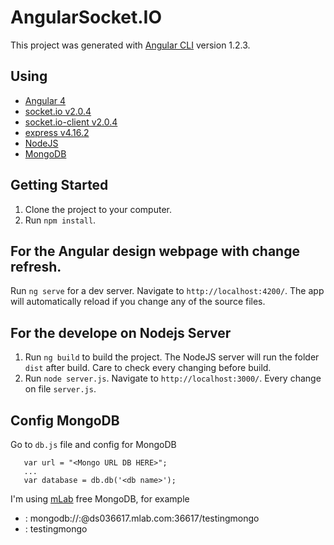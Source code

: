 # AngularSocket.IO

This project was generated with [Angular CLI](https://github.com/angular/angular-cli) version 1.2.3.
## Using
* [Angular 4](http://angular.io/)
* [socket.io v2.0.4](https://www.npmjs.com/package/socket.io)
* [socket.io-client v2.0.4](https://www.npmjs.com/package/socket.io-client)
* [express v4.16.2](https://www.npmjs.com/package/express)
* [NodeJS](https://nodejs.org/en/)
* [MongoDB](https://www.mongodb.com/)

## Getting Started

1. Clone the project to your computer.
2. Run `npm install`.

## For the Angular design webpage with change refresh.
Run `ng serve` for a dev server. Navigate to `http://localhost:4200/`. The app will automatically reload if you change any of the source files.

## For the develope on Nodejs Server
1. Run `ng build` to build the project. The NodeJS server will run the folder `dist` after build. Care to check every changing before build.
2. Run `node server.js`. Navigate to `http://localhost:3000/`. Every change on file `server.js`.

## Config MongoDB
Go to `db.js` file and config for MongoDB

       var url = "<Mongo URL DB HERE>";
       ...
       var database = db.db('<db name>');
       
I'm using [mLab](https://mlab.com/) free MongoDB, for example
* <Mongo URL DB HERE> : mongodb://<dbuser>:<dbpassword>@ds036617.mlab.com:36617/testingmongo
* <db name> : testingmongo
  



